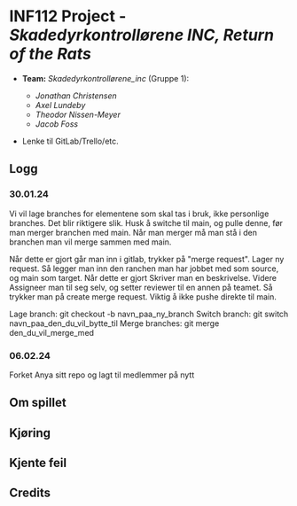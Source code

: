 # INF112 Project - *Skadedyrkontrollørene INC, Return of the Rats*


* **Team:** *Skadedyrkontrollørene_inc* (Gruppe 1): 
    * *Jonathan Christensen*
    * *Axel Lundeby*
    * *Theodor Nissen-Meyer*
    * *Jacob Foss*

* Lenke til GitLab/Trello/etc.

## Logg

### 30.01.24 

Vi vil lage branches for elementene som skal tas i bruk, ikke personlige branches. Det blir riktigere slik. Husk å switche til main, og pulle denne, før man merger branchen med main. Når man merger må man stå i den branchen man vil merge sammen med main. 

Når dette er gjort går man inn i gitlab, trykker på "merge request". Lager ny request. Så legger man inn den ranchen man har jobbet med som source, og main som target.  Når dette er gjort Skriver man en beskrivelse. Videre Assigneer man til seg selv, og setter reviewer til en annen på teamet.  Så trykker man på create merge request.  Viktig å ikke pushe direkte til main.

Lage branch: git checkout -b navn_paa_ny_branch 
Switch branch: git switch navn_paa_den_du_vil_bytte_til 
Merge branches: git merge den_du_vil_merge_med

### 06.02.24

Forket Anya sitt repo og lagt til medlemmer på nytt 


## Om spillet

## Kjøring

## Kjente feil

## Credits

